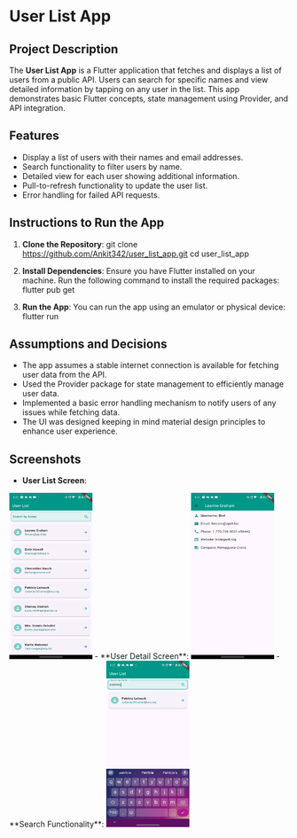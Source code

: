 # User List App

## Project Description
The **User List App** is a Flutter application that fetches and displays a list of users from a public API. Users can search for specific names and view detailed information by tapping on any user in the list. This app demonstrates basic Flutter concepts, state management using Provider, and API integration.

## Features
- Display a list of users with their names and email addresses.
- Search functionality to filter users by name.
- Detailed view for each user showing additional information.
- Pull-to-refresh functionality to update the user list.
- Error handling for failed API requests.

## Instructions to Run the App

1. **Clone the Repository**:
   git clone https://github.com/Ankit342/user_list_app.git
   cd user_list_app

2. **Install Dependencies**: Ensure you have Flutter installed on your machine. Run the following command to install the required packages:
   flutter pub get
3. **Run the App**: You can run the app using an emulator or physical device:
   flutter run
   
## Assumptions and Decisions
- The app assumes a stable internet connection is available for fetching user data from the API.
- Used the Provider package for state management to efficiently manage user data.
- Implemented a basic error handling mechanism to notify users of any issues while fetching data.
- The UI was designed keeping in mind material design principles to enhance user experience.

## Screenshots
- **User List Screen**:
<img src="screenshots/userlist.png" alt="User List Screenshot" width="150" height="300"/>
- **User Detail Screen**:
<img src="screenshots/userdetails.png" alt="User Details Screenshot" width="150" height="300"/>
- **Search Functionality**:
<img src="screenshots/search.png" alt="Search" width="150" height="300"/>
